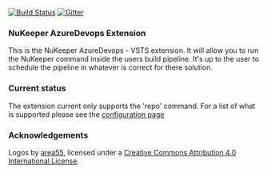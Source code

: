 
[![Build Status](https://travis-ci.org/NuKeeperDotNet/NuKeeper.svg?branch=master)](https://travis-ci.org/NuKeeperDotNet/NuKeeper/)
[![Gitter](https://img.shields.io/gitter/room/NuKeeperDotNet/Lobby.js.svg?maxAge=2592000)](https://gitter.im/NuKeeperDotNet/Lobby)

### NuKeeper AzureDevops Extension

This is the NuKeeper AzureDevops - VSTS extension. It will allow you to run the NuKeeper command inside the users build pipeline.
It's up to the user to schedule the pipeline in whatever is correct for there solution. 


### Current status

The extension current only supports the 'repo' command. For a list of what is supported please see the [configuration page](https://github.com/NuKeeperDotNet/NuKeeper/wiki/Configuration#options)



### Acknowledgements

Logos by [area55](https://github.com/area55git), licensed under a [Creative Commons Attribution 4.0 International License](https://creativecommons.org/licenses/by/4.0/).
